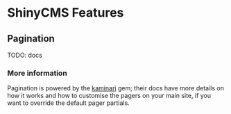 # ShinyCMS Features

## Pagination

TODO: docs


### More information

Pagination is powered by the [kaminari](https://github.com/amatsuda/kaminari) gem; their docs have more details on how it works and how to customise the pagers on your main site, if you want to override the default pager partials.
